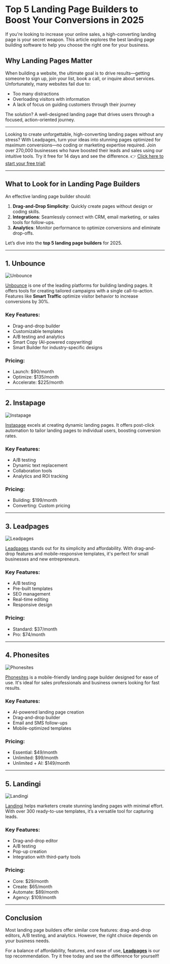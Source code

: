 # Top 5 Landing Page Builders to Boost Your Conversions in 2025

If you're looking to increase your online sales, a high-converting landing page is your secret weapon. This article explores the best landing page building software to help you choose the right one for your business.

## Why Landing Pages Matter

When building a website, the ultimate goal is to drive results—getting someone to sign up, join your list, book a call, or inquire about services. Unfortunately, many websites fail due to:

- Too many distractions
- Overloading visitors with information
- A lack of focus on guiding customers through their journey

The solution? A well-designed landing page that drives users through a focused, action-oriented journey.

---

Looking to create unforgettable, high-converting landing pages without any stress? With Leadpages, turn your ideas into stunning pages optimized for maximum conversions—no coding or marketing expertise required. Join over 270,000 businesses who have boosted their leads and sales using our intuitive tools. Try it free for 14 days and see the difference. 👉 [Click here to start your free trial!](https://bit.ly/LEadPages)

---

## What to Look for in Landing Page Builders

An effective landing page builder should:

1. **Drag-and-Drop Simplicity**: Quickly create pages without design or coding skills.
2. **Integrations**: Seamlessly connect with CRM, email marketing, or sales tools for follow-ups.
3. **Analytics**: Monitor performance to optimize conversions and eliminate drop-offs.

Let’s dive into the **top 5 landing page builders** for 2025.

---

## 1. Unbounce

![Unbounce](https://blogger.googleusercontent.com/img/a/AVvXsEiUdfxkfPFWVd2gNnP78OIbhtES-WJ1GRugFAPyg7tFcw1neE3lUIwB8y1wRsgtYIpjBJYXEXTYVmZqn2Ni1i5BDJgvIg64EeWs7aDxJ2rbesJknYsOlsCDeDf2eBamDvea4bOVgpVoZ1hRJk3tpwSdk0LL6fIhjRwdr28BHarrXKqswo9DBFwPXt_5ZQ=w640-h334)

[Unbounce](https://bit.ly/LEadPages) is one of the leading platforms for building landing pages. It offers tools for creating tailored campaigns with a single call-to-action. Features like **Smart Traffic** optimize visitor behavior to increase conversions by 30%.

### Key Features:
- Drag-and-drop builder
- Customizable templates
- A/B testing and analytics
- Smart Copy (AI-powered copywriting)
- Smart Builder for industry-specific designs

### Pricing:
- Launch: $90/month
- Optimize: $135/month
- Accelerate: $225/month

---

## 2. Instapage

![Instapage](https://blogger.googleusercontent.com/img/a/AVvXsEjq6tl0ORTvp6e-rKfBf8lA7rt8nVg1Bo1HBJ-T-EhONCqc98vppaqcY1o1YJHZum55tJsKTX6rdohx3o5Ugqna2ZuUOZg9TDPwS8R6i8drgAOUwe0O-N-t2sveNJzRslHti9mAAIwMaAiGgn8dCvY9lucTOUM2DoGm8B6VMgxCgREDzOSoWk2jEayLDg=w640-h334)

[Instapage](https://bit.ly/LEadPages) excels at creating dynamic landing pages. It offers post-click automation to tailor landing pages to individual users, boosting conversion rates.

### Key Features:
- A/B testing
- Dynamic text replacement
- Collaboration tools
- Analytics and ROI tracking

### Pricing:
- Building: $199/month
- Converting: Custom pricing

---

## 3. Leadpages

![Leadpages](https://blogger.googleusercontent.com/img/a/AVvXsEgKnevMBVzSpRplpaWPbAk7SQIWBv-FpS0PWxn_L_0L0GWVQgrif2s2hCkdWHrWvuW8t0t_aygwLPXXe1z8j4K75hQ5FYVUx3XSgMT_WqCh0MUM3wIaglSAHa0f89_FN-pUJRw2ZcodUAYqGGPJG172MhH0wXjPn-M2n-a0K2A7G6KAkPphJ4Z0oj6HQA=w640-h360)

[Leadpages](https://bit.ly/LEadPages) stands out for its simplicity and affordability. With drag-and-drop features and mobile-responsive templates, it's perfect for small businesses and new entrepreneurs.

### Key Features:
- A/B testing
- Pre-built templates
- SEO management
- Real-time editing
- Responsive design

### Pricing:
- Standard: $37/month
- Pro: $74/month

---

## 4. Phonesites

![Phonesites](https://blogger.googleusercontent.com/img/a/AVvXsEhLFSn8XFcHW9vZNEYWqhZkNF4pPreiDoOxKaBW8uUCfognVdUP2O2cTG-gJmsf8usKK3fJz7wdPdlahVbDYrFJ1rfB6I17ZH9J1G0RG9VXDbF3KpcRVao-sCELhQl1pof2VcJpX81GA5Tur32-v0SIOmAFrQzLEWD1Cs1XhBfIvzWDBpk7tRBYge4jzQ=w640-h334)

[Phonesites](https://bit.ly/LEadPages) is a mobile-friendly landing page builder designed for ease of use. It's ideal for sales professionals and business owners looking for fast results.

### Key Features:
- AI-powered landing page creation
- Drag-and-drop builder
- Email and SMS follow-ups
- Mobile-optimized templates

### Pricing:
- Essential: $49/month
- Unlimited: $99/month
- Unlimited + AI: $149/month

---

## 5. Landingi

![Landingi](https://blogger.googleusercontent.com/img/a/AVvXsEgQ5psUIVgNU_dtICtwM5NeWBhPy9LvutgOE4zvPp2cj33cvjnIMHj-IVk_W-9UNEYPJhwdrrya158UbDaGyiHwL9D60fxXGFgCiwOg1S5yTFrOIP9IgjZ0qgZL_wOgojv8tpw_BKAdA4ENsLbieBAIAArcZVk96gocALmul9tftY9MplcU4HHQt2Balg=w640-h268)

[Landingi](https://bit.ly/LEadPages) helps marketers create stunning landing pages with minimal effort. With over 300 ready-to-use templates, it’s a versatile tool for capturing leads.

### Key Features:
- Drag-and-drop editor
- A/B testing
- Pop-up creation
- Integration with third-party tools

### Pricing:
- Core: $29/month
- Create: $65/month
- Automate: $89/month
- Agency: $109/month

---

## Conclusion

Most landing page builders offer similar core features: drag-and-drop editors, A/B testing, and analytics. However, the right choice depends on your business needs.

For a balance of affordability, features, and ease of use, **[Leadpages](https://bit.ly/LEadPages)** is our top recommendation. Try it free today and see the difference for yourself!
